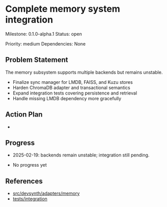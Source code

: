# Complete memory system integration
Milestone: 0.1.0-alpha.1
Status: open

Priority: medium
Dependencies: None

## Problem Statement
<description>



The memory subsystem supports multiple backends but remains unstable.

- Finalize sync manager for LMDB, FAISS, and Kuzu stores
- Harden ChromaDB adapter and transactional semantics
- Expand integration tests covering persistence and retrieval
- Handle missing LMDB dependency more gracefully

## Action Plan
- <tasks>

## Progress
- 2025-02-19: backends remain unstable; integration still pending.

- No progress yet

## References

- [src/devsynth/adapters/memory](../src/devsynth/adapters/memory)
- [tests/integration](../tests/integration)
